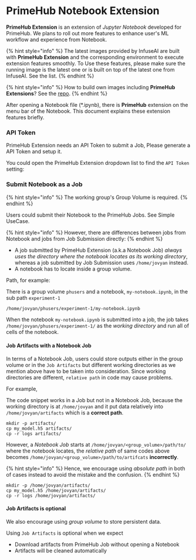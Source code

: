 # PrimeHub Notebook Extension

**PrimeHub Extension** is an extension of _Jupyter Notebook_ developed for PrimeHub. We plans to roll out more features to enhance user's ML workflow and experience from Notebook.

{% hint style="info" %}
The latest images provided by InfuseAI are built with **PrimeHub Extension** and the corresponding environment to execute extension features smoothly. To Use these features, please make sure the running image is the latest one or is built on top of the latest one from InfuseAI. See the list.
{% endhint %}

{% hint style="info" %}
How to build own images including **PrimeHub Extensions**? See the [repo](https://github.com/InfuseAI/primehub-job/tree/master/jupyterlab\_primehub).
{% endhint %}

After opening a Notebook file (\*.ipynb), there is **PrimeHub** extension on the menu bar of the Notebook. This document explains these extension features briefly.

### API Token

PrimeHub Extension needs an API Token to submit a Job, Please generate a API Token and setup it.

You could open the PrimeHub Extension dropdown list to find the `API Token` setting:

### Submit Notebook as a Job

{% hint style="info" %}
The working group's Group Volume is required.
{% endhint %}

Users could submit their Notebook to the PrimeHub Jobs. See Simple UseCase.

{% hint style="info" %}
However, there are differences between jobs from Notebook and jobs from Job Submission directly:
{% endhint %}

* A job submitted by PrimeHub Extension (a.k.a Notebook Job) _always uses the directory where the notebook locates as its working directory_, whereas a job submitted by Job Submission uses `/home/jovyan` instead.
* A notebook has to locate inside a group volume.

Path, for example:

There is a group volume `phusers` and a notebook, `my-notebook.ipynb`, in the sub path `experiment-1`

```bash
/home/jovyan/phusers/experiment-1/my-notebook.ipynb
```

When the notebook `my-notebook.ipynb` is submitted into a job, the job takes `/home/jovyan/phusers/experiment-1/` as the _working directory_ and run all of cells of the notebook.

#### Job Artifacts with a Notebook Job

In terms of a Notebook Job, users could store outputs either in the group volume or in the `Job Artifacts` but different working directories as we mention above have to be taken into consideration. Since working directories are different, `relative path` in code may cause problems.

For example,

The code snippet works in a Job but not in a Notebook Job, because the working directory is at `/home/jovyan` and it put data relatively into `/home/jovyan/artifacts` which is a **correct path**.

```
mkdir -p artifacts/
cp my_model.h5 artifacts/
cp -r logs artifacts/
```

However, a _Notebook Job_ starts at `/home/jovyan/<group_volume>/path/to/` where the notebook locates, the _relative path_ of same codes above becomes `/home/jovyan/<group_volume>/path/to/artifcats` **incorrectly**.

{% hint style="info" %}
Hence, we encourage using _absolute path_ in both of cases instead to avoid the mistake and the confusion.
{% endhint %}

```
mkdir -p /home/jovyan/artifacts/
cp my_model.h5 /home/jovyan/artifacts/
cp -r logs /home/jovyan/artifacts/
```

#### Job Artifacts is optional

We also encourage using _group volume_ to store persistent data.

Using `Job Artifacts` is optional when we expect

* Download artifacts from PrimeHub Job without opening a Notebook
* Artifacts will be cleaned automatically
